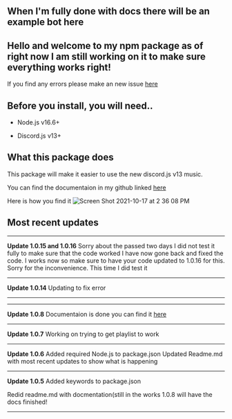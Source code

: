 When I'm fully done with docs there will be an example bot here
------------------------------------------------------------------

Hello and welcome to my npm package as of right now I am still working on it to make sure everything works right!
----------------------------------------------------------------------------------------------------------------------

If you find any errors please make an new issue [here](https://github.com/sniper19p/broken_bones-Discord-music/issues)

Before you install, you will need..
--------------------------------------
- Node.js v16.6+

- Discord.js v13+

What this package does
--------------------------
This package will make it easier to use the new discord.js v13 music.

You can find the documentaion in my github linked [here](https://github.com/sniper19p/broken_bones-Discord-music/tree/Docs)

Here is how you find it
![Screen Shot 2021-10-17 at 2 36 08 PM](https://user-images.githubusercontent.com/67769442/137642346-ad395829-70ca-4452-b729-2b4013f6722f.png)



Most recent updates
--------------------
___
**Update 1.0.15 and 1.0.16**
Sorry about the passed two days I did not test it fully to make sure that the code worked I have now gone back and fixed the code. I works now so make sure to have your code updated to 1.0.16 for this. Sorry for the inconvenience. This time I did test it  

___
**Update 1.0.14**
Updating to fix error 
___

___
**Update 1.0.8**
Documentaion is done you can find it [here](https://github.com/sniper19p/broken_bones-Discord-music/tree/Docs) 
___

**Update 1.0.7**
Working on trying to get playlist to work

___
**Update 1.0.6**
Added required Node.js to package.json
Updated Readme.md with most recent updates to show what is happening
___
**Update 1.0.5**
Added keywords to package.json

Redid readme.md with docmentation(still in the works 1.0.8 will have the docs finished!
___
